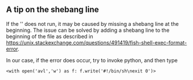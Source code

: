 ## A tip on the shebang line

If the '<avl>' does not run, it may be caused by missing a shebang line at the beginning.
The issue can be solved by adding a shebang line to the beginning of the file as described in https://unix.stackexchange.com/questions/491419/fish-shell-exec-format-error.

In our case, if the error does occur, try to invoke python, and then type

```
<with open('avl','w') as f: f.write('#!/bin/sh\nexit 0')>
```

